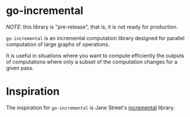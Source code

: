 go-incremental
==============

_NOTE:_ this library is "pre-release", that is, it is not ready for production.

`go-incremental` is an incremental computation library designed for parallel computation of large graphs of operations.

It is useful in situations where you want to compute efficiently the outputs of computations where only a subset of the computation changes for a given pass.

# Inspiration

The inspiration for `go-incremental` is Jane Street's [incremental](https://github.com/janestreet/incremental) library.
